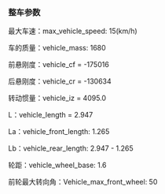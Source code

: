 ### 整车参数


最大车速：max_vehicle_speed: 15(km/h)

车的质量：vehicle_mass: 1680

前悬刚度：vehicle_cf = -175016

后悬刚度：vehicle_cr = -130634

转动惯量：vehicle_iz = 4095.0

L：vehicle_length = 2.947

La：vehicle_front_length: 1.265

Lb：vehicle_rear_length: 2.947 - 1.265

轮距：vehicle_wheel_base: 1.6

前轮最大转向角：Vehicle_max_front_wheel: 50